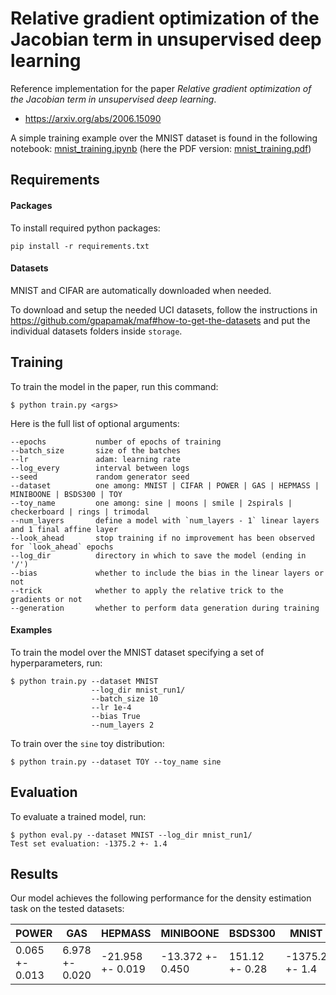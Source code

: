 # Relative gradient optimization of the Jacobian term in unsupervised deep learning

Reference implementation for the paper *Relative gradient optimization of the Jacobian term in unsupervised deep learning*.
* https://arxiv.org/abs/2006.15090

A simple training example over the MNIST dataset is found in the following notebook: [mnist_training.ipynb](mnist_training.ipynb) (here the PDF version: [mnist_training.pdf](mnist_training.pdf))

## Requirements

#### Packages
To install required python packages:

```setup
pip install -r requirements.txt
```

#### Datasets

MNIST and CIFAR are automatically downloaded when needed.

To download and setup the needed UCI datasets, follow the instructions in https://github.com/gpapamak/maf#how-to-get-the-datasets and put the individual datasets folders inside `storage`.

## Training

To train the model in the paper, run this command:

```train
$ python train.py <args>
```

Here is the full list of optional arguments:

```
--epochs           number of epochs of training
--batch_size       size of the batches
--lr               adam: learning rate
--log_every        interval between logs
--seed             random generator seed
--dataset          one among: MNIST | CIFAR | POWER | GAS | HEPMASS | MINIBOONE | BSDS300 | TOY
--toy_name         one among: sine | moons | smile | 2spirals | checkerboard | rings | trimodal
--num_layers       define a model with `num_layers - 1` linear layers and 1 final affine layer
--look_ahead       stop training if no improvement has been observed for `look_ahead` epochs
--log_dir          directory in which to save the model (ending in '/')
--bias             whether to include the bias in the linear layers or not
--trick            whether to apply the relative trick to the gradients or not
--generation       whether to perform data generation during training

```

#### Examples

To train the model over the MNIST dataset specifying a set of hyperparameters, run:

```
$ python train.py --dataset MNIST
                  --log_dir mnist_run1/
                  --batch_size 10
                  --lr 1e-4
                  --bias True
                  --num_layers 2
```

To train over the `sine` toy distribution:

```
$ python train.py --dataset TOY --toy_name sine
```

## Evaluation

To evaluate a trained model, run:

```eval
$ python eval.py --dataset MNIST --log_dir mnist_run1/
Test set evaluation: -1375.2 +- 1.4
```

## Results

Our model achieves the following performance for the density estimation task on the tested datasets:

| POWER | GAS | HEPMASS | MINIBOONE | BSDS300 | MNIST |
| -------------- | -------------- | ---------------- | ---------------- | -------------- | -------------- |
| 0.065 +- 0.013 | 6.978 +- 0.020 | -21.958 +- 0.019 | -13.372 +- 0.450 | 151.12 +- 0.28 | -1375.2 +- 1.4 |
